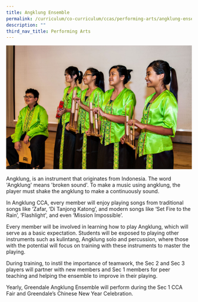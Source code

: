 ```yaml
---
title: Angklung Ensemble
permalink: /curriculum/co-curriculum/ccas/performing-arts/angklung-ensemble/
description: ""
third_nav_title: Performing Arts
---
```

![](/images/BL0_5148.jpg)

Angklung, is an instrument that originates from Indonesia. The word 'Angklung' means 'broken sound'. To make a music using angklung, the player must shake the angklung to make a continuously sound. 

  
In Angklung CCA, every member will enjoy playing songs from traditional songs like ‘Zafar, ‘Di Tanjong Katong’, and modern songs like ‘Set Fire to the Rain’, ‘Flashlight', and even ‘Mission Impossible’.  
  
Every member will be involved in learning how to play Angklung, which will serve as a basic expectation. Students will be exposed to playing other instruments such as kulintang, Angklung solo and percussion, where those with the potential will focus on training with these instruments to master the playing. 

During training, to instil the importance of teamwork, the Sec 2 and Sec 3 players will partner with new members and Sec 1 members for peer teaching and helping the ensemble to improve in their playing.  
  
Yearly, Greendale Angklung Ensemble will perform during the Sec 1 CCA Fair and Greendale’s Chinese New Year Celebration.